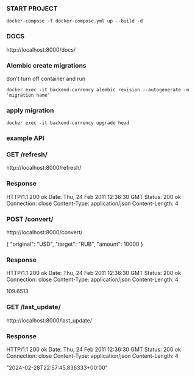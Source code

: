### START PROJECT
````
docker-compose -f docker-compose.yml up --build -d 
````

### DOCS
http://localhost:8000/docs/


### Alembic create migrations
don't turn off container and run
```
docker exec -it backend-currency alembic revision --autogenerate -m 'migration name'
```
### apply migration
```
docker exec -it backend-currency upgrade head 
```

### example API


### GET /refresh/

http://localhost:8000/refresh/

### Response
HTTP/1.1 200 ok
Date: Thu, 24 Feb 2011 12:36:30 GMT
Status: 200 ok
Connection: close
Content-Type: application/json
Content-Length: 4


### POST /convert/

http://localhost:8000/convert/

{
    "original": "USD",
    "target": "RUB",
    "amount": 10000
}

### Response
HTTP/1.1 200 ok
Date: Thu, 24 Feb 2011 12:36:30 GMT
Status: 200 ok
Connection: close
Content-Type: application/json
Content-Length: 4

109.6513


### GET /last_update/

http://localhost:8000/last_update/

### Response
HTTP/1.1 200 ok
Date: Thu, 24 Feb 2011 12:36:30 GMT
Status: 200 ok
Connection: close
Content-Type: application/json
Content-Length: 4

"2024-02-28T22:57:45.836333+00:00"